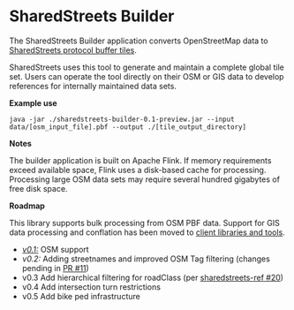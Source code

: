 # SharedStreets Builder

The SharedStreets Builder application converts OpenStreetMap data to [SharedStreets protocol buffer tiles](https://github.com/sharedstreets/sharedstreets-ref-system).

SharedStreets uses this tool to generate and maintain a complete global tile set. Users can operate the tool directly on their OSM or GIS data to develop references for internally maintained data sets.

**Example use**

`java -jar ./sharedstreets-builder-0.1-preview.jar --input data/[osm_input_file].pbf --output ./[tile_output_directory]
`

**Notes**

The builder application is built on Apache Flink. If memory requirements exceed available space, Flink uses a disk-based cache for processing. Processing large OSM data sets may require several hundred gigabytes of free disk space. 

 

**Roadmap**

This library supports bulk processing from OSM PBF data. Support for GIS data processing and conflation has been moved to [client libraries and tools](https://github.com/sharedstreets/sharedstreets-conflator).

- [*v0.1:*](https://github.com/sharedstreets/sharedstreets-builder/releases/tag/0.1-preview) OSM support
- *v0.2:* Adding streetnames and improved OSM Tag filtering (changes pending in [PR #11](https://github.com/sharedstreets/sharedstreets-builder/pull/11))
- v0.3 Add hierarchical filtering for roadClass (per [sharedstreets-ref #20](https://github.com/sharedstreets/sharedstreets-ref-system/issues/20#issuecomment-378055341))
- v0.4 Add intersection turn restrictions 
- v0.5 Add bike ped infrastructure 

